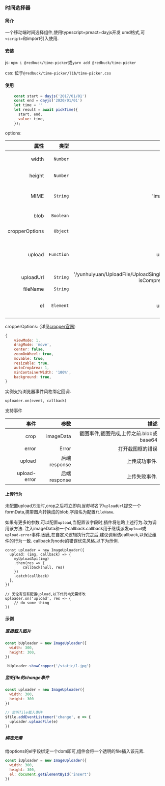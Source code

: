 ### 时间选择器

#### 简介
一个移动端时间选择组件,使用typescript+preact+dayjs开发
umd格式,可`<script>`和import引入使用.


#### 安装
js: `npm i @redbuck/time-picker`或`yarn add @redbuck/time-picker`

css: 位于`@redbuck/time-picker/lib/time-picker.css`

#### 使用
```javascript
    const start = dayjs('2017/01/01')
    const end = dayjs('2020/01/01')
    let time = ''
	let result = await pickTime({
	  start, end,
	  value: time,
	});
```

options:

属性 | 类型 | 默认值|描述
--:|--:|--:|--:
width| `Number` | 100|截图框及输出尺寸
height| `Number` | 100|截图框及输出尺寸
MIME| `String` | 'image/png'|输出及上传返回图片格式
blob|`Boolean`|false|crop派发blob
cropperOptions| `Object` | 见下方|cropperjs的配置
upload|`Function`| undefined|自定义上传回调(覆盖内置上传逻辑)
uploadUrl|`String`| '/yunhuiyuan/UploadFile/UploadSingleImage?isCompress=true'|上传路径
fileName|`String`|'imgFile'|图片字段
el|`Element`|undefined|隐形file标签的挂载点

cropperOptions: (详见[cropper官网](https://fengyuanchen.github.io/cropperjs/))
```javascript
{
    viewMode: 1,
    dragMode: 'move',
    center: false,
    zoomOnWheel: true,
    movable: true,
    resizable: true,
    autoCropArea: 1,
    minContainerWidth: '100%',
    background: true,
}
```
实例支持浏览器事件风格绑定回调.
```
uploader.on(event, callback)
```
支持事件

事件|参数|描述
--:|--:|--:|
crop|imageData|截图事件,截图完成,上传之前.blob或base64
error|Error|打开截图框的错误
upload|后端response|上传成功事件.
upload-error|后端response|上传失败事件.

#### 上传行为
未配置upload方法时,crop之后将立即向*当前域名下*/`uploadUrl`提交一个formData,携带图片转换成的blob,字段名为配置`fileName`.

如果有更多的参数,可以配置`upload`,当配置该字段时,插件将忽略上述行为.改为调用该方法.
注入imageData和一个callback.callback用于继续派发`upload`或`upload-error`事件.因此,在自定义逻辑执行完之后,建议调用该callback,以保证组件的行为一致.
callback为node的错误优先风格.以下为示例.
```
const uploader = new ImageUploader({
  upload: (img, callback) => {
    myUploadApi(img)
    .then(res => {
        callback(null, res)
    })
    .catch(callback)
  },
})

// 无论有没有配置upload,以下代码均无需修改
uploader.on('upload', res => {
    // do some thing
})
```

#### 示例
##### 直接载入图片
```javascript
const bUploader = new ImageUploader({
  width: 300,
  height: 300,
})

 bUploader.showCropper('/static/1.jpg')
```

##### 监听file的change事件
```javascript
const uploader = new ImageUploader({
  width: 300,
  height: 300
})

// 监听file载入事件
$file.addEventListener('change', e => {
  uploader.uploadFile(e)
})
```

##### 绑定元素
给options的el字段绑定一个dom即可,组件会将一个透明的file插入该元素.
```javascript
const iUploader = new ImageUploader({
  width: 300,
  height: 300,
  el: document.getElementById('insert')
})
```
